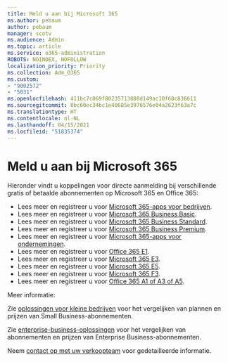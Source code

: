 ```yaml
---
title: Meld u aan bij Microsoft 365
ms.author: pebaum
author: pebaum
manager: scotv
ms.audience: Admin
ms.topic: article
ms.service: o365-administration
ROBOTS: NOINDEX, NOFOLLOW
localization_priority: Priority
ms.collection: Adm_O365
ms.custom:
- "9002572"
- "5031"
ms.openlocfilehash: 411bc7c069f80235713880d149ac10f68c836611
ms.sourcegitcommit: 8bc60ec34bc1e40685e3976576e04a2623f63a7c
ms.translationtype: HT
ms.contentlocale: nl-NL
ms.lasthandoff: 04/15/2021
ms.locfileid: "51835374"
---
```

# <a name="sign-up-for-microsoft-365"></a>Meld u aan bij Microsoft 365

Hieronder vindt u koppelingen voor directe aanmelding bij verschillende gratis of betaalde abonnementen op Microsoft 365 en Office 365:

- Lees meer en registreer u voor [Microsoft 365-apps voor bedrijven](https://products.office.com/business/office-365-business?activetab=pivot%3aoverviewtab).
- Lees meer en registreer u voor [Microsoft 365 Business Basic](https://products.office.com/business/office-365-business-essentials?activetab=pivot%3aoverviewtab).
- Lees meer en registreer u voor [Microsoft 365 Business Standard](https://products.office.com/business/office-365-business-premium?activetab=pivot%3aoverviewtab).
- Lees meer en registreer u voor [Microsoft 365 Business Premium](https://www.microsoft.com/microsoft-365/business/microsoft-365-business?activetab=pivot%3aoverviewtab).
- Lees meer en registreer u voor [Microsoft 365-apps voor ondernemingen](https://products.office.com/business/office-365-proplus-product?activetab=pivot%3aoverviewtab).
- Lees meer en registreer u voor [Office 365 E1](https://www.microsoft.com/microsoft-365/business/office-365-enterprise-e1-business-software?activetab=pivot:overviewtab).
- Lees meer en registreer u voor [Microsoft 365 E3](https://www.microsoft.com/microsoft-365/enterprise-e3-business-software).
- Lees meer en registreer u voor [Microsoft 365 E5](https://www.microsoft.com/microsoft-365/enterprise-e5-business-software?activetab=pivot%3aoverviewtab).
- Lees meer en registreer u voor [Microsoft 365 F3](https://www.microsoft.com/microsoft-365/microsoft-365-enterprise-f3?activetab=pivot%3aoverviewtab).
- Lees meer en registreer u voor [Office 365 A1 of A3 of A5](https://www.microsoft.com/microsoft-365/academic/compare-office-365-education-plans?activetab=tab:primaryr1).

Meer informatie:

Zie [oplossingen voor kleine bedrijven](https://products.office.com/business/small-business-solutions#office-ContentAreaHeadingTemplate-1cuvapm) voor het vergelijken van plannen en prijzen van Small Business-abonnementen.

Zie [enterprise-business-oplossingen](https://www.microsoft.com/microsoft-365/business/compare-more-office-365-for-business-plans) voor het vergelijken van abonnementen en prijzen van Enterprise Business-abonnementen.

Neem [contact op met uw verkoopteam](https://go.microsoft.com/fwlink/?linkid=2127718) voor gedetailleerde informatie.
